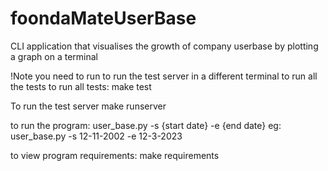 # foondaMateUserBase
CLI application that visualises the growth of company userbase by plotting a graph on a terminal

!Note you need to run to run the test server in a different terminal to run all the tests
to run all tests:
    make test

To run the test server
    make runserver

to run the program:
    user_base.py -s {start date} -e {end date}
    eg: user_base.py -s 12-11-2002 -e 12-3-2023

to view program requirements:
    make requirements